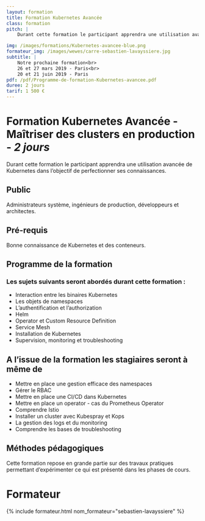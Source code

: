 ```yaml
---
layout: formation
title: Formation Kubernetes Avancée
class: formation
pitch: |
    Durant cette formation le participant apprendra une utilisation avancée de Kubernetes dans l’objectif de perfectionner ses connaissances. 

img: /images/formations/Kubernetes-avancee-blue.png
formateur_img: /images/wewes/carre-sebastien-lavayssiere.jpg
subtitle: |
    Notre prochaine formation<br>
    26 et 27 mars 2019 - Paris<br>
    20 et 21 juin 2019 - Paris
pdf: /pdf/Programme-de-formation-Kubernetes-avancee.pdf
duree: 2 jours
tarif: 1 500 €
---
```


# Formation Kubernetes Avancée - Maîtriser des clusters en production  - *2 jours*


Durant cette formation le participant apprendra une utilisation avancée de Kubernetes dans l’objectif de perfectionner ses connaissances.


## Public


Administrateurs système, ingénieurs de production, développeurs et architectes.

## Pré-requis


Bonne connaissance de Kubernetes et des conteneurs.


## Programme de la formation

### Les sujets suivants seront abordés durant cette formation :

* Interaction entre les binaires Kubernetes
* Les objets de namespaces
* L’authentification et l’authorization
* Helm
* Operator et Custom Resource Definition
* Service Mesh
* Installation de Kubernetes
* Supervision, monitoring et troubleshooting


## A l’issue de la formation les stagiaires seront à même de


* Mettre en place une gestion efficace des namespaces
* Gérer le RBAC
* Mettre en place une CI/CD dans Kubernetes
* Mettre en place un operator - cas du Prometheus Operator
* Comprendre Istio
* Installer un cluster avec Kubespray et Kops
* La gestion des logs et du monitoring
* Comprendre les bases de troubleshooting


## Méthodes pédagogiques

Cette formation repose en grande partie sur des travaux pratiques permettant d’expérimenter ce qui est présenté dans les phases de cours.

# Formateur

{% include formateur.html nom_formateur="sebastien-lavayssiere" %}
